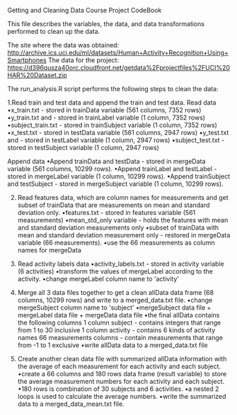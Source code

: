 Getting and Cleaning Data Course Project CodeBook

This file describes the variables, the data, and data transformations performed to clean up the data. 

The site where the data was obtained:
http://archive.ics.uci.edu/ml/datasets/Human+Activity+Recognition+Using+Smartphones
The data for the project:
https://d396qusza40orc.cloudfront.net/getdata%2Fprojectfiles%2FUCI%20HAR%20Dataset.zip

The run_analysis.R script performs the following steps to clean the data:

1.Read train and test data and append the train and test data.
  Read data
  •x_train.txt - stored in trainData variable (561 columns, 7352 rows)
  •y_train.txt and - stored in trainLabel variable (1 column, 7352 rows)
  •subject_train.txt - stored in trainSubject variable (1 column, 7352 rows)
  •x_test.txt - stored in testData variable (561 columns, 2947 rows)
  •y_test.txt and - stored in testLabel variable (1 column, 2947 rows)
  •subject_test.txt - stored in testSubject variable (1 column, 2947 rows)

  Append data
  •Append trainData and testData - stored in mergeData variable (561 columns, 10299 rows).
  •Append trainLabel and testLabel - stored in mergeLabel variable (1 column, 10299 rows).
  •Append trainSubject and testSubject - stored in mergeSubject variable (1 column, 10299 rows).

2. Read features data, which are column names for measurements and get subset of trainData that are measurements on mean and    standard deviation only.
  •features.txt - stored in features variable (561 measurements)
  •mean_std_only variable - holds the features with mean and standard deviation measurements only
  •subset of trainData with mean and standard deviation measurement only - restored in mergeData variable (66 measurements).
  •use the 66 measurements as column names for mergeData

3. Read activity labels data
  •activity_labels.txt - stored in activity variable (6 activities)
  •transform the values of mergeLabel according to the activity.
  •change mergeLabel column name to 'activity'

4. Merge all 3 data files together to get a clean allData data frame (68 columns, 10299 rows) and write to a merged_data.txt    file.
  •change mergeSubject column name to 'subject'
  •mergeSubject data file + mergeLabel data file + mergeData data file
  •the final allData contains the following columns
      1 column subject - contains integers that range from 1 to 30 inclusive
      1 column activity - contains 6 kinds of activity names
      66 measurements columns - contain measurements that range from -1 to 1 exclusive
  •write allData data to a merged_data.txt file

5. Create another clean data file with summarized allData information with the average of each measurement for each activity    and each subject.
  •create a 66 columns and 180 rows data frame (result variable) to store the average measurement numbers for each activity     and each subject.
  •180 rows is combination of 30 subjects and 6 activities.
  •a nested 2 loops is used to calculate the average numbers.
  •write the summarized data to a merged_data_mean.txt file.
